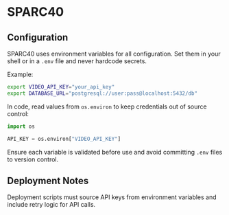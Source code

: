 # SPARC40

## Configuration

SPARC40 uses environment variables for all configuration. Set them in your shell or in a `.env` file and never hardcode secrets.

Example:

```bash
export VIDEO_API_KEY="your_api_key"
export DATABASE_URL="postgresql://user:pass@localhost:5432/db"
```

In code, read values from `os.environ` to keep credentials out of source control:

```python
import os

API_KEY = os.environ["VIDEO_API_KEY"]
```

Ensure each variable is validated before use and avoid committing `.env` files to version control.


## Deployment Notes

Deployment scripts must source API keys from environment variables and include retry logic for API calls.
